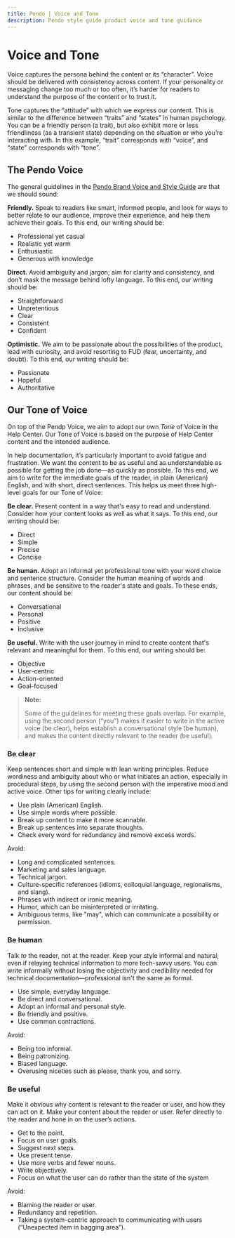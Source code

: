 ```yaml
---
title: Pendo | Voice and Tone
description: Pendo style guide product voice and tone guidance
---
```


# Voice and Tone

Voice captures the persona behind the content or its “character”. Voice should be delivered with consistency across content. If your personality or messaging change too much or too often, it’s harder for readers to understand the purpose of the content or to trust it.

Tone captures the “attitude” with which we express our content. This is similar to the difference between “traits” and “states” in human psychology. You can be a friendly person (a trait), but also exhibit more or less friendliness (as a transient state) depending on the situation or who you’re interacting with. In this example, “trait” corresponds with “voice”, and “state” corresponds with “tone”.

## The Pendo Voice

The general guidelines in the [Pendo Brand Voice and Style Guide](https://docs.google.com/presentation/d/1NA5n3Ac5lWPzANcUE7vVbaYnEcP1fDpkNK6RB7fpFlQ/edit#slide=id.g10f0d2d600c_0_1) are that we should sound:

**Friendly.** Speak to readers like smart, informed people, and look for ways to better relate to our audience, improve their experience, and help them achieve their goals. To this end, our writing should be:

*  Professional yet casual
*  Realistic yet warm
*  Enthusiastic
*    Generous with knowledge

**Direct.** Avoid ambiguity and jargon; aim for clarity and consistency, and don’t mask the message behind lofty language. To this end, our writing should be:

*  Straightforward
*  Unpretentious
*  Clear
*  Consistent
*  Confident

**Optimistic.** We aim to be passionate about the possibilities of the product, lead with curiosity, and avoid resorting to FUD (fear, uncertainty, and doubt). To this end, our writing should be:

*  Passionate
*  Hopeful
*  Authoritative

## Our Tone of Voice

On top of the Pendp Voice, we aim to adopt our own *Tone* of Voice in the Help Center.
Our Tone of Voice is based on the purpose of Help Center content and the intended audience.

In help documentation, it’s particularly important to avoid fatigue and frustration. We want the content to be as useful and as understandable as possible for getting the job done––as quickly as possible. To this end, we aim to write for the immediate goals of the reader, in plain (American) English, and with short, direct sentences. This helps us meet three high-level goals for our Tone of Voice:

**Be clear.** Present content in a way that's easy to read and understand. Consider how your content looks as well as what it says. To this end, our writing should be:

* Direct
* Simple
* Precise
* Concise

**Be human.** Adopt an informal yet professional tone with your word choice and sentence structure. Consider the human meaning of words and phrases, and be sensitive to the reader's state and goals. To these ends, our content should be:

* Conversational
* Personal
* Positive
* Inclusive

**Be useful.** Write with the user journey in mind to create content that's relevant and meaningful for them. To this end, our writing should be:

* Objective
* User-centric
* Action-oriented
* Goal-focused

> **Note:**
>
> Some of the guidelines for meeting these goals overlap. For example, using the second person (“you”) makes it easier to write in the active voice (be clear), helps establish a conversational style (be human), and makes the content directly relevant to the reader (be useful).

### Be clear

Keep sentences short and simple with lean writing principles. Reduce wordiness and ambiguity about who or what initiates an action, especially in procedural steps, by using the second person with the imperative mood and active voice. Other tips for writing clearly include:

*  Use plain (American) English.
*  Use simple words where possible.
*  Break up content to make it more scannable.
*  Break up sentences into separate thoughts.
*  Check every word for redundancy and remove excess words.

Avoid:

*  Long and complicated sentences.
*  Marketing and sales language.
*  Technical jargon.
*  Culture-specific references (idioms, colloquial language, regionalisms, and slang).
*  Phrases with indirect or ironic meaning.
*  Humor, which can be misinterpreted or irritating.
*  Ambiguous terms, like "may", which can communicate a possibility or permission.

### Be human

Talk *to* the reader, not at the reader. Keep your style informal and natural, even if relaying technical information to more tech-savvy users. You can write informally without losing the objectivity and credibility needed for technical documentation––professional isn't the same as formal.

*  Use simple, everyday language.
*  Be direct and conversational.
*  Adopt an informal and personal style.
*  Be friendly and positive.
*  Use common contractions.

Avoid:

* Being too informal.
* Being patronizing.
* Biased language.
* Overusing niceties such as please, thank you, and sorry.

### Be useful

Make it obvious why content is relevant to the reader or user, and how they can act on it. Make your content about the reader or user. Refer directly to the reader and hone in on the user’s actions.

* Get to the point.
* Focus on user goals.
* Suggest next steps.
* Use present tense.
* Use more verbs and fewer nouns.
* Write objectively.
* Focus on what the user can do rather than the state of the system

Avoid:

* Blaming the reader or user.
* Redundancy and repetition.
* Taking a system-centric approach to communicating with users (“Unexpected item in bagging area”).
